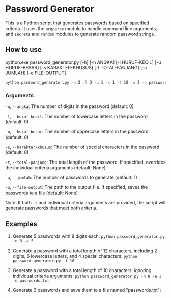 # Password Generator

This is a Python script that generates passwords based on specified criteria. It uses the `argparse` module to handle command line arguments, and `secrets` and `random` modules to generate random password strings.

## How to use

python.exe password_generator.py [-h] [-n ANGKA] [-l HURUF-KECIL] [-u HURUF-BESAR] [-s KARAKTER-KHUSUS] [-t TOTAL-PANJANG] [-a JUMLAH] [-o FILE-OUTPUT]

```bash
python password_generator.py -n 2 -l 3 -u 1 -s 1 -t 10 -a 2 -o passwords.txt

```

### Arguments

`-n`, `--angka`: The number of digits in the password (default: 0)

`-l`, `--huruf-kecil`: The number of lowercase letters in the password (default: 0)

`-u`, `--huruf-besar`: The number of uppercase letters in the password (default: 0)

`-s`, `--karakter-khusus`: The number of special characters in the password (default: 0)

`-t`, `--total-panjang`: The total length of the password. If specified, overrides the individual criteria arguments (default: None)

`-a`, `--jumlah`: The number of passwords to generate (default: 1)

`-o`, `--file-output`: The path to the output file. If specified, saves the passwords to a file (default: None)

Note: If both `-t` and individual criteria arguments are provided, the script will generate passwords that meet both criteria.

## Examples

1. Generate 5 passwords with 8 digits each:
`python password_generator.py -n 8 -a 5`

2. Generate a password with a total length of 12 characters, including 2 digits, 6 lowercase letters, and 4 special characters:
`python password_generator.py -t 10`

3. Generate a password with a total length of 10 characters, ignoring individual criteria arguments:
`python password_generator.py -n 8 -a 3 -o passwords.txt`

4. Generate 3 passwords and save them to a file named "passwords.txt":

